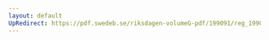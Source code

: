 ```yaml
---
layout: default
UpRedirect: https://pdf.swedeb.se/riksdagen-volumeG-pdf/199091/reg_199091/reg_199091_0426.pdf
---
```

